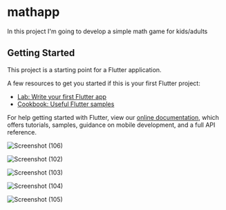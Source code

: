 # mathapp
In this project I'm going to develop a simple math game for kids/adults

## Getting Started

This project is a starting point for a Flutter application.

A few resources to get you started if this is your first Flutter project:

- [Lab: Write your first Flutter app](https://flutter.dev/docs/get-started/codelab)
- [Cookbook: Useful Flutter samples](https://flutter.dev/docs/cookbook)

For help getting started with Flutter, view our
[online documentation](https://flutter.dev/docs), which offers tutorials,
samples, guidance on mobile development, and a full API reference.

![Screenshot (106)](https://user-images.githubusercontent.com/70236162/140278203-fc46eba5-fc46-45b4-8f6f-904b600d66da.png)

![Screenshot (102)](https://user-images.githubusercontent.com/70236162/140277981-d48d6fa9-ee3e-4e99-bee6-a80cc402a8e0.png)

![Screenshot (103)](https://user-images.githubusercontent.com/70236162/140277986-8f901c48-7fdb-42a9-bfe6-a4b6bb5225df.png)

![Screenshot (104)](https://user-images.githubusercontent.com/70236162/140277990-393a75de-857f-4d6b-b675-0b7eebc53fbc.png)

![Screenshot (105)](https://user-images.githubusercontent.com/70236162/140277997-9101cb21-2c5d-472e-9447-32c5f8cbeb5d.png)
